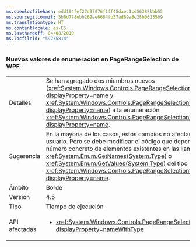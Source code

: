 ```yaml
---
ms.openlocfilehash: edd194fef27d97976f1ff45daec1cd56382bbb55
ms.sourcegitcommit: 5b6d778ebb269ee6684fb57ad69a8c28b06235b9
ms.translationtype: HT
ms.contentlocale: es-ES
ms.lasthandoff: 04/08/2019
ms.locfileid: "59235814"
---
```

### <a name="new-enum-values-in-wpfs-pagerangeselection"></a>Nuevos valores de enumeración en PageRangeSelection de WPF

|   |   |
|---|---|
|Detalles|Se han agregado dos miembros nuevos (<xref:System.Windows.Controls.PageRangeSelection.CurrentPage?displayProperty=name> y <xref:System.Windows.Controls.PageRangeSelection.SelectedPages?displayProperty=name>) a la enumeración <xref:System.Windows.Controls.PageRangeSelection?displayProperty=name>.|
|Sugerencia|En la mayoría de los casos, estos cambios no afectan al código del usuario. Pero se debe modificar el código que depende de un número concreto de elementos existentes en las llamadas a <xref:System.Enum.GetNames(System.Type)> o <xref:System.Enum.GetValues(System.Type)> del tipo <xref:System.Windows.Controls.PageRangeSelection?displayProperty=name>.|
|Ámbito|Borde|
|Versión|4.5|
|Tipo|Tiempo de ejecución|
|API afectadas|<ul><li><xref:System.Windows.Controls.PageRangeSelection?displayProperty=nameWithType></li></ul>|
